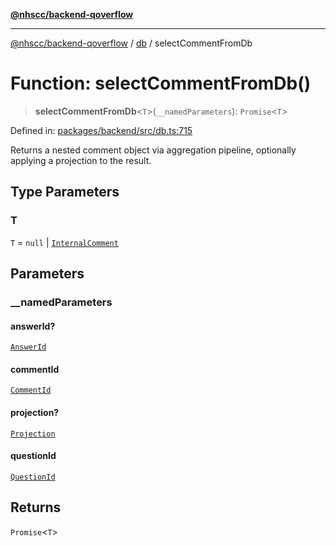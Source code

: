 [**@nhscc/backend-qoverflow**](../../README.md)

***

[@nhscc/backend-qoverflow](../../README.md) / [db](../README.md) / selectCommentFromDb

# Function: selectCommentFromDb()

> **selectCommentFromDb**\<`T`\>(`__namedParameters`): `Promise`\<`T`\>

Defined in: [packages/backend/src/db.ts:715](https://github.com/nhscc/qoverflow.api.hscc.bdpa.org/blob/427e25011f0e71265852f81f85026e1290417c2b/packages/backend/src/db.ts#L715)

Returns a nested comment object via aggregation pipeline, optionally applying
a projection to the result.

## Type Parameters

### T

`T` = `null` \| [`InternalComment`](../type-aliases/InternalComment.md)

## Parameters

### \_\_namedParameters

#### answerId?

[`AnswerId`](../interfaces/AnswerId.md)

#### commentId

[`CommentId`](../interfaces/CommentId.md)

#### projection?

[`Projection`](../type-aliases/Projection.md)

#### questionId

[`QuestionId`](../interfaces/QuestionId.md)

## Returns

`Promise`\<`T`\>

